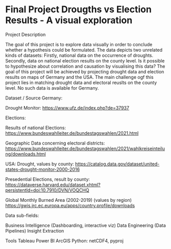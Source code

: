 # Final Project Drougths vs Election Results - A visual exploration

Project Description

The goal of this project is to explore data visually in order to conclude whether a hypothesis could be formulated. The data depicts two unrelated kinds of datasets: Firstly, national data on the occurrence of droughts. Secondly, data on national election results on the county level. Is it possible to hypothesize about correlation and causation by visualising this data? The goal of this project will be achieved by projecting drought data and election results on maps of Germany and the USA. The main challenge ogf this project lies in matching drought data and electoral reuslts on the county level. No such data is available for Germany.

Dataset / Source
Germany:

Drought Monitor:
https://www.ufz.de/index.php?de=37937

Elections:

Results of national Elections:
https://www.bundeswahlleiter.de/bundestagswahlen/2021.html


Geographic Data concerning electoral districts:
https://www.bundeswahlleiter.de/bundestagswahlen/2021/wahlkreiseinteilung/downloads.html

USA:
Drought, values by county:
https://catalog.data.gov/dataset/united-states-drought-monitor-2000-2016

Presedential Elections, result by county:
https://dataverse.harvard.edu/dataset.xhtml?persistentId=doi:10.7910/DVN/VOQCHQ

Global Monthly Burned Area (2002-2019) (values by region)
https://gwis.jrc.ec.europa.eu/apps/country.profile/downloads

Data sub-fields:

Business Intelligence (Dashboarding, interactive viz)
Data Engineering (Data Pipelines)
Insight Extraction

Tools 
Tableau
Power BI
ArcGIS
Python: netCDF4, pyproj

